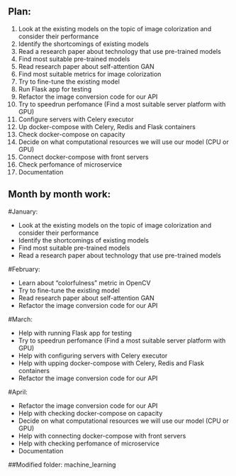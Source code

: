 ## Plan:
1) Look at the existing models on the topic of image colorization and consider their performance
2) Identify the shortcomings of existing models
3) Read a research paper about technology that use pre-trained models
4) Find most suitable pre-trained models
5) Read research paper about self-attention GAN
6) Find most suitable metrics for image colorization
7) Try to fine-tune the existing model
8) Run Flask app for testing
9) Refactor the image conversion code for our API
10) Try to speedrun perfomance (Find a most suitable server platform with GPU)
11) Configure servers with Celery executor
12) Up docker-compose with Celery, Redis and Flask containers
13) Check docker-compose on capacity
14) Decide on what computational resources we will use our model (CPU or GPU)
15) Connect docker-compose with front servers
16) Check perfomance of microservice
17) Documentation

## Month by month work:
#January:
- Look at the existing models on the topic of image colorization and consider their performance
- Identify the shortcomings of existing models
- Find most suitable pre-trained models
- Read a research paper about technology that use pre-trained models

#February:
- Learn about “colorfulness” metric in OpenCV
- Try to fine-tune the existing model
- Read research paper about self-attention GAN
- Refactor the image conversion code for our API

#March:
- Help with running Flask app for testing
- Try to speedrun perfomance (Find a most suitable server platform with GPU)
- Help with configuring servers with Celery executor
- Help with upping docker-compose with Celery, Redis and Flask containers
- Refactor the image conversion code for our API

#April:
- Refactor the image conversion code for our API
- Help with checking docker-compose on capacity
- Decide on what computational resources we will use our model (CPU or GPU)
- Help with connecting docker-compose with front servers
- Help with checking perfomance of microservice
- Documentation

##Modified folder: machine_learning
